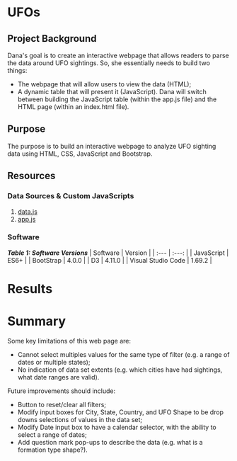 # UFOs
## Project Background
Dana's goal is to create an interactive webpage that allows readers to parse the data around UFO sightings. So, she essentially needs to build two things:
- The webpage that will allow users to view the data (HTML);
- A dynamic table that will present it (JavaScript).
Dana will switch between building the JavaScript table (within the app.js file) and the HTML page (within an index.html file).

## Purpose
<!-- The purpose of the analysis is well defined. (3 pt) -->
The purpose is to build an interactive webpage to analyze UFO sighting data using HTML, CSS, JavaScript and Bootstrap.

## Resources
### Data Sources & Custom JavaScripts
1. [data.js](static/js/data.js)
2. [app.js](static/js/app.js)

### Software
***Table 1: Software Versions***
| Software | Version |
| :--- | :---: |
| JavaScript | ES6+ |
| BootStrap | 4.0.0 |
| D3 | 4.11.0 |
| Visual Studio Code | 1.69.2 |

# Results
<!-- There is a description of how to perform a search, with images. (4 pt) -->

# Summary
<!-- The summary addresses one drawback of this webpage (2 pt) -->
Some key limitations of this web page are:
- Cannot select multiples values for the same type of filter (e.g. a range of dates or multiple states);
- No indication of data set extents (e.g. which cities have had sightings, what date ranges are valid).

<!-- The summary addresses two additional recommendations for further development (4 pt) -->
Future improvements should include:
- Button to reset/clear all filters;
- Modify input boxes for City, State, Country, and UFO Shape to be drop downs selections of values in the data set;
- Modify Date input box to have a calendar selector, with the ability to select a range of dates;
- Add question mark pop-ups to describe the data (e.g. what is a formation type shape?).
